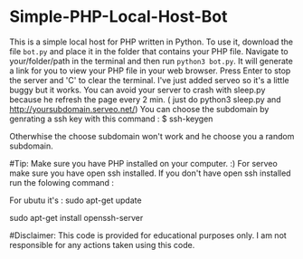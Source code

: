 # Simple-PHP-Local-Host-Bot
This is a simple local host for PHP written in Python.
To use it, download the file `bot.py` and place it in the folder that contains your PHP file.
Navigate to your/folder/path in the terminal and then run `python3 bot.py`. It will generate a link for you to view your PHP file in your web browser.
Press Enter to stop the server and 'C' to clear the terminal.
I've just added serveo so it's a little buggy but it works.
You can avoid your server to crash with sleep.py because he refresh the page every 2 min. ( just do python3 sleep.py and http://yoursubdomain.serveo.net/)
You can choose the subdomain by genrating a ssh key with this command :
$ ssh-keygen

Otherwhise the choose subdomain won't work and he choose you a random subdomain.


#Tip: Make sure you have PHP installed on your computer. :)
For serveo make sure you have open ssh installed.
If you don't have open ssh installed run the folowing command :

For ubutu it's : 
sudo apt-get update 

sudo apt-get install openssh-server

#Disclaimer: This code is provided for educational purposes only. I am not responsible for any actions taken using this code.
